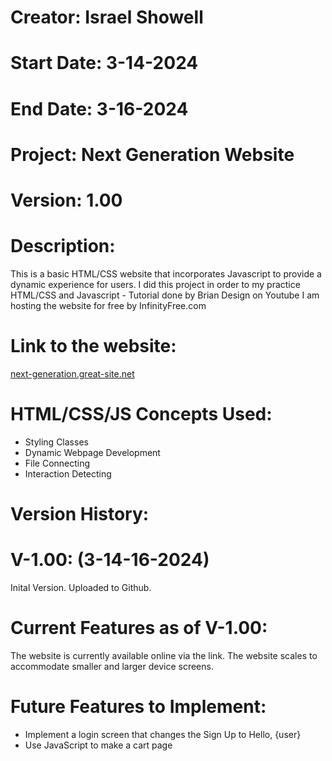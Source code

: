 # Creator: Israel Showell
# Start Date: 3-14-2024
# End Date: 3-16-2024
# Project: Next Generation Website
# Version: 1.00

# Description: 
This is a basic HTML/CSS website that incorporates Javascript to provide a dynamic experience for users.
I did this project in order to my practice HTML/CSS and Javascript - Tutorial done by Brian Design on Youtube
I am hosting the website for free by InfinityFree.com

# Link to the website:
[next-generation.great-site.net
](http://next-generation.great-site.net/?i=2)

# HTML/CSS/JS Concepts Used:
- Styling Classes
- Dynamic Webpage Development
- File Connecting
- Interaction Detecting

# Version History:
# V-1.00: (3-14-16-2024)
Inital Version.
Uploaded to Github.

# Current Features as of V-1.00:
The website is currently available online via the link.
The website scales to accommodate smaller and larger device screens.

# Future Features to Implement:
- Implement a login screen that changes the Sign Up to Hello, {user}
- Use JavaScript to make a cart page
